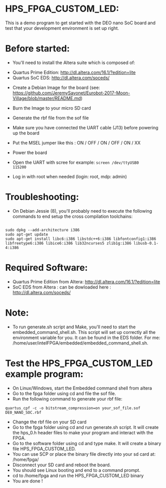 HPS_FPGA_CUSTOM_LED:
====

This is a demo program to get started with the DEO nano SoC board and test that your development environment is set up right.

Before started:
===
  * You'll need to install the Altera suite which is composed of:
  - Quartus Prime Edition: http://dl.altera.com/16.1/?edition=lite
  - Quartus SoC EDS: http://dl.altera.com/soceds/

  * Create a Debian Image for the board (see: https://github.com/JeremySavonet/Eurobot-2017-Moon-Village/blob/master/README.md)

  * Burn the Image to your micro SD card

  * Generate the rbf file from the sof file

  * Make sure you have connected the UART cable (J13) before powering up the board

  * Put the MSEL jumper like this : ON / OFF / ON / OFF / ON / XX

  * Power the board
  * Open the UART with scree for example:
<code>screen /dev/ttyUSB0 115200</code>
  * Log in with root when needed (login: root, mdp: admin)

Troubleshooting:
===
  * On Debian Jessie (8), you'll probably need to execute the following commands to end setup the cross compilation toolchains:
<code>
sudo dpkg --add-architecture i386
sudo apt-get update
sudo apt-get install libc6:i386 libstdc++6:i386 libfontconfig1:i386 libfreetype6:i386 libice6:i386 lib32ncurses5 zlib1g:i386 libusb-0.1-4:i386
</code>

Required Software:
===
  * Quartus Prime Edition from Altera: http://dl.altera.com/16.1/?edition=lite
  * SoC EDS from Altera : can be dowloaded here : http://dl.altera.com/soceds/

Note:
===
  * To run generate.sh script and Make, you'll need to start the embedded_command_shell.sh. This script will set up correctly all the environment variable for you. It can be found in the EDS folder. For me: /home/user/intelFPGA/embedded/embedded_command_shell.sh.

Test the HPS_FPGA_CUSTOM_LED example program:
===
  * On Linux/Windows, start the Embedded command shell from altera
  * Go to the fpga folder using cd and file the sof file.
  * Run the following command to generate your rbf file:
```
quartus_cpf -c -o bitstream_compression=on your_sof_file.sof DE0_NANO_SOC.rbf
```
  * Change the rbf file on your SD card
  * Go to the fpga folder using cd and run generate.sh script. It will create the hps_0.h header files to make your program and interact with the FPGA.
  * Go to the software folder using cd and type make. It will create a binary file HPS_FPGA_CUSTOM_LED.
  * You can use SCP or place the binary file directly into your sd card at: /home/fpga/
  * Disconnect your SD card and reboot the board.
  * You should see Linux booting and end to a command prompt.
  * cd to /home/fpga and run the HPS_FPGA_CUSTOM_LED binary
  * You are done !
